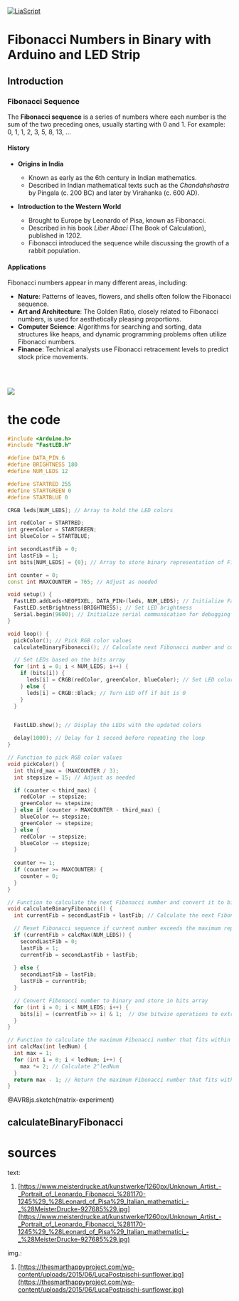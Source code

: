 


<!--


import: https://raw.githubusercontent.com/liaTemplates/AVR8js/main/README.md

-->

[![LiaScript](https://raw.githubusercontent.com/LiaScript/LiaScript/master/badges/course.svg)](https://liascript.github.io/course/?https://raw.githubusercontent.com/Amatetzu/LED_FIB/main/fibthe2th.md#1)

# Fibonacci Numbers in Binary with Arduino and LED Strip

## Introduction

### Fibonacci Sequence
The **Fibonacci sequence** is a series of numbers where each number is the sum of the two preceding ones, usually starting with 0 and 1. For example: 0, 1, 1, 2, 3, 5, 8, 13, ...

#### History
- **Origins in India**
  - Known as early as the 6th century in Indian mathematics.
  - Described in Indian mathematical texts such as the *Chandahshastra* by Pingala (c. 200 BC) and later by Virahanka (c. 600 AD).

 

- **Introduction to the Western World**
  - Brought to Europe by Leonardo of Pisa, known as Fibonacci.
  - Described in his book *Liber Abaci* (The Book of Calculation), published in 1202.
  - Fibonacci introduced the sequence while discussing the growth of a rabbit population.


#### Applications
Fibonacci numbers appear in many different areas, including:

- **Nature**: Patterns of leaves, flowers, and shells often follow the Fibonacci sequence.
- **Art and Architecture**: The Golden Ratio, closely related to Fibonacci numbers, is used for aesthetically pleasing proportions.
- **Computer Science**: Algorithms for searching and sorting, data structures like heaps, and dynamic programming problems often utilize Fibonacci numbers.
- **Finance**: Technical analysts use Fibonacci retracement levels to predict stock price movements.

<br>

![](https://thesmarthappyproject.com/wp-content/uploads/2015/06/LucaPostpischi-sunflower.jpg)
---

# the code
<div id="matrix-experiment">
<wokwi-neopixel-matrix pin="6" cols="12" rows="1"></wokwi-neopixel-matrix>
<span id="simulation-time"></span>
</div>

```fibbo.cpp             Automata
#include <Arduino.h>
#include "FastLED.h"

#define DATA_PIN 6
#define BRIGHTNESS 180
#define NUM_LEDS 12

#define STARTRED 255
#define STARTGREEN 0
#define STARTBLUE 0

CRGB leds[NUM_LEDS]; // Array to hold the LED colors

int redColor = STARTRED;
int greenColor = STARTGREEN;
int blueColor = STARTBLUE;

int secondLastFib = 0;
int lastFib = 1;
int bits[NUM_LEDS] = {0}; // Array to store binary representation of Fibonacci sequence

int counter = 0;
const int MAXCOUNTER = 765; // Adjust as needed

void setup() {
  FastLED.addLeds<NEOPIXEL, DATA_PIN>(leds, NUM_LEDS); // Initialize FastLED library with NEOPIXEL type and LED data pin
  FastLED.setBrightness(BRIGHTNESS); // Set LED brightness
  Serial.begin(9600); // Initialize serial communication for debugging
}

void loop() {
  pickColor(); // Pick RGB color values
  calculateBinaryFibonacci(); // Calculate next Fibonacci number and convert it to binary

  // Set LEDs based on the bits array
  for (int i = 0; i < NUM_LEDS; i++) {
    if (bits[i]) {
      leds[i] = CRGB(redColor, greenColor, blueColor); // Set LED color to random RGB values
    } else {
      leds[i] = CRGB::Black; // Turn LED off if bit is 0
    }
  }


  FastLED.show(); // Display the LEDs with the updated colors

  delay(1000); // Delay for 1 second before repeating the loop
}

// Function to pick RGB color values
void pickColor() {
  int third_max = (MAXCOUNTER / 3);
  int stepsize = 15; // Adjust as needed

  if (counter < third_max) {
    redColor -= stepsize;
    greenColor += stepsize;
  } else if (counter > MAXCOUNTER - third_max) {
    blueColor += stepsize;
    greenColor -= stepsize;
  } else {
    redColor -= stepsize;
    blueColor -= stepsize;
  }
  
  counter += 1;
  if (counter >= MAXCOUNTER) {
    counter = 0;
  }
}

// Function to calculate the next Fibonacci number and convert it to binary
void calculateBinaryFibonacci() {
  int currentFib = secondLastFib + lastFib; // Calculate the next Fibonacci number

  // Reset Fibonacci sequence if current number exceeds the maximum representable by NUM_LEDS bits
  if (currentFib > calcMax(NUM_LEDS)) {
    secondLastFib = 0;
    lastFib = 1;
    currentFib = secondLastFib + lastFib;
    
  } else {
    secondLastFib = lastFib;
    lastFib = currentFib;
  }

  // Convert Fibonacci number to binary and store in bits array
  for (int i = 0; i < NUM_LEDS; i++) {
    bits[i] = (currentFib >> i) & 1;  // Use bitwise operations to extract each bit of the Fibonacci number
  }
}

// Function to calculate the maximum Fibonacci number that fits within NUM_LEDS bits
int calcMax(int ledNum) {
  int max = 1;
  for (int i = 0; i < ledNum; i++) {
    max *= 2; // Calculate 2^ledNum
  }
  return max - 1; // Return the maximum Fibonacci number that fits within NUM_LEDS bits (2^ledNum - 1)
}


```
@AVR8js.sketch(matrix-experiment)

## calculateBinaryFibonacci



# sources

text: 

1. [https://www.meisterdrucke.at/kunstwerke/1260px/Unknown_Artist_-_Portrait_of_Leonardo_Fibonacci_%281170-1245%29_%28Leonard_of_Pisa%29_Italian_mathematici_-_%28MeisterDrucke-927685%29.jpg](https://www.meisterdrucke.at/kunstwerke/1260px/Unknown_Artist_-_Portrait_of_Leonardo_Fibonacci_%281170-1245%29_%28Leonard_of_Pisa%29_Italian_mathematici_-_%28MeisterDrucke-927685%29.jpg)

img.: 

1. [https://thesmarthappyproject.com/wp-content/uploads/2015/06/LucaPostpischi-sunflower.jpg](https://thesmarthappyproject.com/wp-content/uploads/2015/06/LucaPostpischi-sunflower.jpg)
